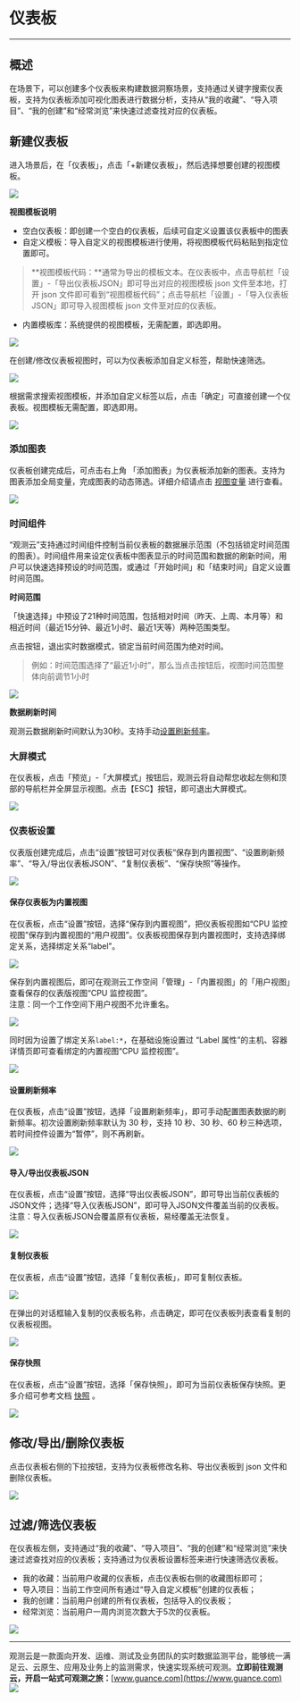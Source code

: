 # 仪表板
---

## 概述

在场景下，可以创建多个仪表板来构建数据洞察场景，支持通过关键字搜索仪表板，支持为仪表板添加可视化图表进行数据分析，支持从“我的收藏”、“导入项目”、“我的创建”和“经常浏览”来快速过滤查找对应的仪表板。

## 新建仪表板

进入场景后，在「仪表板」，点击「+新建仪表板」，然后选择想要创建的视图模板。

![](img/4.dashboard_1.png)

**视图模板说明**

- 空白仪表板：即创建一个空白的仪表板，后续可自定义设置该仪表板中的图表
- 自定义模板：导入自定义的视图模板进行使用，将视图模板代码粘贴到指定位置即可。
> **视图模板代码：**通常为导出的模板文本。在仪表板中，点击导航栏「设置」-「导出仪表板JSON」即可导出对应的视图模板 json 文件至本地，打开 json 文件即可看到“视图模板代码”；点击导航栏「设置」-「导入仪表板JSON」即可导入视图模板 json 文件至对应的仪表板。

- 内置模板库：系统提供的视图模板，无需配置，即选即用。

![](img/4.dashboard_2.png)

在创建/修改仪表板视图时，可以为仪表板添加自定义标签，帮助快速筛选。

![](img/3.dashboard_1.png)

根据需求搜索视图模板，并添加自定义标签以后，点击「确定」可直接创建一个仪表板。视图模板无需配置，即选即用。

![](img/3.dashboard_2.png)

### 添加图表

仪表板创建完成后，可点击右上角 「添加图表」为仪表板添加新的图表。支持为图表添加全局变量，完成图表的动态筛选。详细介绍请点击 [视图变量](https://www.yuque.com/dataflux/doc/mgpxkf) 进行查看。

![](img/2.dashboard_4.png)

### 时间组件

“观测云”支持通过时间组件控制当前仪表板的数据展示范围（不包括锁定时间范围的图表）。时间组件用来设定仪表板中图表显示的时间范围和数据的刷新时间，用户可以快速选择预设的时间范围，或通过「开始时间」和「结束时间」自定义设置时间范围。

**时间范围**

「快速选择」中预设了21种时间范围，包括相对时间（昨天、上周、本月等）和相近时间（最近15分钟、最近1小时、最近1天等）两种范围类型。

点击按钮，退出实时数据模式，锁定当前时间范围为绝对时间。
> 例如：时间范围选择了“最近1小时”，那么当点击按钮后，视图时间范围整体向前调节1小时

![](img/2.view_2.png)

**数据刷新时间**

观测云数据刷新时间默认为30秒。支持手动[设置刷新频率](#TQtE3)。

### 大屏模式

在仪表板，点击「预览」-「大屏模式」按钮后，观测云将自动帮您收起左侧和顶部的导航栏并全屏显示视图。点击【ESC】按钮，即可退出大屏模式。

![](img/2.dashboard_2.png)

### 仪表板设置

仪表版创建完成后，点击“设置”按钮可对仪表板“保存到内置视图”、“设置刷新频率”、“导入/导出仪表板JSON”、“复制仪表板”、“保存快照”等操作。

![](img/2.dashboard_3.png)

#### 保存仪表板为内置视图

在仪表板，点击“设置”按钮，选择“保存到内置视图”，把仪表板视图如“CPU 监控视图”保存到内置视图的“用户视图”。仪表板视图保存到内置视图时，支持选择绑定关系，选择绑定关系“label”。

![](img/9.dashboard_2.png)

保存到内置视图后，即可在观测云工作空间「管理」-「内置视图」的「用户视图」查看保存的仪表版视图“CPU 监控视图”。<br />注意：同一个工作空间下用户视图不允许重名。

![](img/2.dashboard_5.png)

同时因为设置了绑定关系`label:*`，在基础设施设置过 “Label 属性”的主机、容器详情页即可查看绑定的内置视图“CPU 监控视图”。

![](img/2.dashboard_6.png)

#### 设置刷新频率

在仪表板，点击“设置”按钮，选择「设置刷新频率」，即可手动配置图表数据的刷新频率。初次设置刷新频率默认为 30 秒，支持 10 秒、30 秒、60 秒三种选项，若时间控件设置为“暂停”，则不再刷新。

![](img/9.dashboard_3.png)

#### 导入/导出仪表板JSON

在仪表板，点击“设置”按钮，选择“导出仪表板JSON”，即可导出当前仪表板的JSON文件；选择“导入仪表板JSON”，即可导入JSON文件覆盖当前的仪表板。<br />注意：导入仪表板JSON会覆盖原有仪表板，易经覆盖无法恢复。

![](img/2.dashboard_7.png)

#### 复制仪表板

在仪表板，点击“设置”按钮，选择「复制仪表板」，即可复制仪表板。

![](img/2.dashboard_8.png)

在弹出的对话框输入复制的仪表板名称，点击确定，即可在仪表板列表查看复制的仪表板视图。

![](img/4.dashboard_7.png)

#### 保存快照

在仪表板，点击“设置”按钮，选择「保存快照」，即可为当前仪表板保存快照。更多介绍可参考文档 [快照](https://www.yuque.com/dataflux/doc/uuy378) 。


![](img/2.dashboard_9.png)

## 修改/导出/删除仪表板

点击仪表板右侧的下拉按钮，支持为仪表板修改名称、导出仪表板到 json 文件和删除仪表板。

![](img/2.dashboard_10.png)

## 过滤/筛选仪表板

在仪表板左侧，支持通过“我的收藏”、“导入项目”、“我的创建”和“经常浏览”来快速过滤查找对应的仪表板；支持通过为仪表板设置标签来进行快速筛选仪表板。

- 我的收藏：当前用户收藏的仪表板，点击仪表板右侧的收藏图标即可；
- 导入项目：当前工作空间所有通过“导入自定义模板”创建的仪表板；
- 我的创建：当前用户创建的所有仪表板，包括导入的仪表板；
- 经常浏览：当前用户一周内浏览次数大于5次的仪表板。

![](img/2.dashboard_11.png)


---

观测云是一款面向开发、运维、测试及业务团队的实时数据监测平台，能够统一满足云、云原生、应用及业务上的监测需求，快速实现系统可观测。**立即前往观测云，开启一站式可观测之旅：**[www.guance.com](https://www.guance.com)
![](img/logo_2.png)
